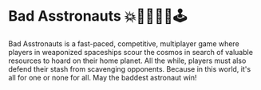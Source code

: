 # Bad Asstronauts 💥🔫🚀👨‍🚀🕹️

Bad Asstronauts is a fast-paced, competitive, multiplayer game where players  in weaponized spaceships scour the cosmos in search of valuable resources to hoard on their home planet. All the while, players must also defend their stash from scavenging opponents. Because in this world, it's all for one or none for all.
May the baddest astronaut win!
